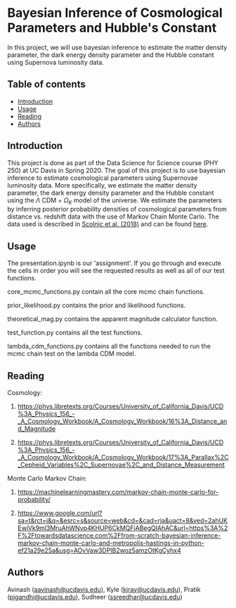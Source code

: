 
# Bayesian Inference of Cosmological Parameters and Hubble's Constant

In this project, we will use bayesian inference to estimate the matter density parameter, the dark energy density parameter and the Hubble constant using Supernova luminosity data.

## Table of contents
* [Introduction](#introduction)
* [Usage](#usage)
* [Reading](#reading)
* [Authors](#authors)

## Introduction

This project is done as part of the Data Science for Science course (PHY 250) at UC Davis in Spring 2020. The goal of this project is to use bayesian inference to estimate cosmological parameters using Supernovae luminosity data. More specifically, we estimate the matter density parameter, the dark energy density parameter and the Hubble constant using the $\Lambda$ CDM + $\Omega_K$ model of the universe. We estimate the parameters by inferring posterior probability densities of cosmological parameters from distance vs. redshift data with the use of Markov Chain Monte Carlo. The data used is described in [Scolnic et al. (2018)](https://ui.adsabs.harvard.edu/abs/2018ApJ...859..101S/abstract) and can be found [here](https://github.com/dscolnic/Pantheon/tree/master/Binned_data). 

## Usage

The presentation.ipynb is our 'assignment'. If you go through and execute the cells in order you will see the requested results
as well as all of our test functions.

core_mcmc_functions.py contain all the core mcmc chain functions.

prior_likelihood.py contains the prior and likelihood functions.

theoretical_mag.py contains the apparent magnitude calculator function.

test_function.py contains all the test functions.

lambda_cdm_functions.py contains all the functions needed to run the mcmc chain test on the lambda CDM model.

## Reading

Cosmology:

1. https://phys.libretexts.org/Courses/University_of_California_Davis/UCD%3A_Physics_156_-_A_Cosmology_Workbook/A_Cosmology_Workbook/16%3A_Distance_and_Magnitude

2. https://phys.libretexts.org/Courses/University_of_California_Davis/UCD%3A_Physics_156_-_A_Cosmology_Workbook/A_Cosmology_Workbook/17%3A_Parallax%2C_Cepheid_Variables%2C_Supernovae%2C_and_Distance_Measurement

Monte Carlo Markov Chain:

1. https://machinelearningmastery.com/markov-chain-monte-carlo-for-probability/

2. https://www.google.com/url?sa=t&rct=j&q=&esrc=s&source=web&cd=&cad=rja&uact=8&ved=2ahUKEwiVk9ml3MruAhWNvp4KHUP6CkMQFjABegQIAhAC&url=https%3A%2F%2Ftowardsdatascience.com%2Ffrom-scratch-bayesian-inference-markov-chain-monte-carlo-and-metropolis-hastings-in-python-ef21a29e25a&usg=AOvVaw3DPIB2woz5amzOtKgCyhx4

## Authors

Avinash (aavinash@ucdavis.edu), Kyle (kjray@ucdavis.edu), Pratik (pjgandhi@ucdavis.edu), Sudheer (ssreedhar@ucdavis.edu)